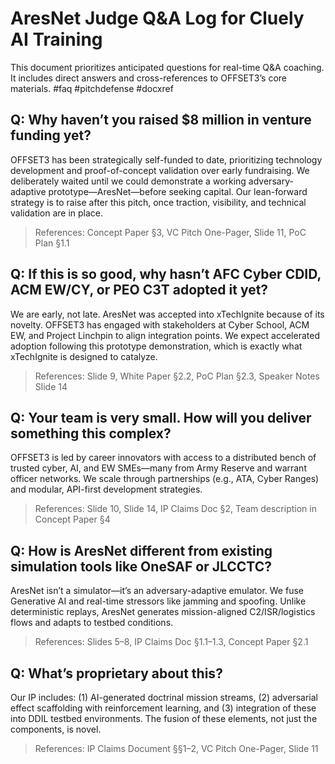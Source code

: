 # AresNet Judge Q&A Log for Cluely AI Training

This document prioritizes anticipated questions for real-time Q&A coaching. It includes direct answers and cross-references to OFFSET3’s core materials. #faq #pitchdefense #docxref

## Q: Why haven’t you raised $8 million in venture funding yet?

OFFSET3 has been strategically self-funded to date, prioritizing technology development and proof-of-concept validation over early fundraising. We deliberately waited until we could demonstrate a working adversary-adaptive prototype—AresNet—before seeking capital. Our lean-forward strategy is to raise after this pitch, once traction, visibility, and technical validation are in place.

> References: Concept Paper §3, VC Pitch One-Pager, Slide 11, PoC Plan §1.1

## Q: If this is so good, why hasn’t AFC Cyber CDID, ACM EW/CY, or PEO C3T adopted it yet?

We are early, not late. AresNet was accepted into xTechIgnite because of its novelty. OFFSET3 has engaged with stakeholders at Cyber School, ACM EW, and Project Linchpin to align integration points. We expect accelerated adoption following this prototype demonstration, which is exactly what xTechIgnite is designed to catalyze.

> References: Slide 9, White Paper §2.2, PoC Plan §2.3, Speaker Notes Slide 14

## Q: Your team is very small. How will you deliver something this complex?

OFFSET3 is led by career innovators with access to a distributed bench of trusted cyber, AI, and EW SMEs—many from Army Reserve and warrant officer networks. We scale through partnerships (e.g., ATA, Cyber Ranges) and modular, API-first development strategies.

> References: Slide 10, Slide 14, IP Claims Doc §2, Team description in Concept Paper §4

## Q: How is AresNet different from existing simulation tools like OneSAF or JLCCTC?

AresNet isn’t a simulator—it’s an adversary-adaptive emulator. We fuse Generative AI and real-time stressors like jamming and spoofing. Unlike deterministic replays, AresNet generates mission-aligned C2/ISR/logistics flows and adapts to testbed conditions.

> References: Slides 5–8, IP Claims Doc §1.1–1.3, Concept Paper §2.1

## Q: What’s proprietary about this?

Our IP includes: (1) AI-generated doctrinal mission streams, (2) adversarial effect scaffolding with reinforcement learning, and (3) integration of these into DDIL testbed environments. The fusion of these elements, not just the components, is novel.

> References: IP Claims Document §§1–2, VC Pitch One-Pager, Slide 11